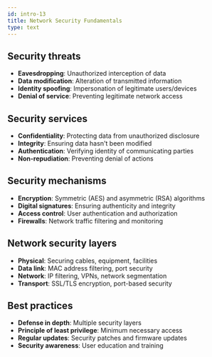 ```yaml
---
id: intro-13
title: Network Security Fundamentals
type: text
---
```



## Security threats

- **Eavesdropping**: Unauthorized interception of data
- **Data modification**: Alteration of transmitted information
- **Identity spoofing**: Impersonation of legitimate users/devices
- **Denial of service**: Preventing legitimate network access

## Security services

- **Confidentiality**: Protecting data from unauthorized disclosure
- **Integrity**: Ensuring data hasn't been modified
- **Authentication**: Verifying identity of communicating parties
- **Non-repudiation**: Preventing denial of actions

## Security mechanisms

- **Encryption**: Symmetric (AES) and asymmetric (RSA) algorithms
- **Digital signatures**: Ensuring authenticity and integrity
- **Access control**: User authentication and authorization
- **Firewalls**: Network traffic filtering and monitoring

## Network security layers

- **Physical**: Securing cables, equipment, facilities
- **Data link**: MAC address filtering, port security
- **Network**: IP filtering, VPNs, network segmentation
- **Transport**: SSL/TLS encryption, port-based security

## Best practices

- **Defense in depth**: Multiple security layers
- **Principle of least privilege**: Minimum necessary access
- **Regular updates**: Security patches and firmware updates
- **Security awareness**: User education and training